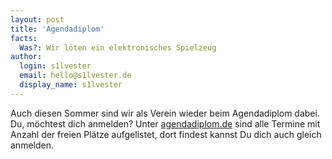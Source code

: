 ```yaml
---
layout: post
title: 'Agendadiplom'
facts:
  Was?: Wir löten ein elektronisches Spielzeug
author:
  login: s1lvester
  email: hello@s1lvester.de
  display_name: s1lvester
---
```


Auch diesen Sommer sind wir als Verein wieder beim Agendadiplom dabei. Du, möchtest dich anmelden? Unter [agendadiplom.de](https://www.agendadiplom.de) sind alle Termine mit Anzahl der freien Plätze aufgelistet, dort findest kannst Du dich auch gleich anmelden.

